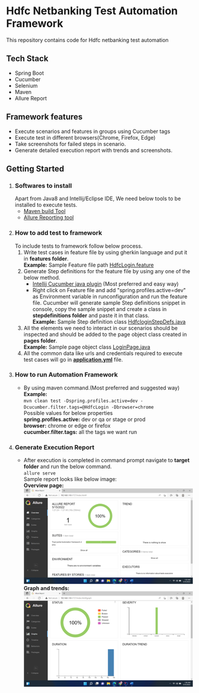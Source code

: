 # Hdfc Netbanking Test Automation Framework
This  repository contains code for Hdfc netbanking test automation
## Tech Stack
* Spring Boot
* Cucumber
* Selenium
* Maven
* Allure Report
## Framework features
* Execute scenarios and features in groups using Cucumber tags
* Execute test in different browsers(Chrome, Firefox, Edge)
* Take screenshots for failed steps in scenario.
* Generate detailed execution report with trends and screenshots.
## Getting Started
1) ### Softwares to install
   Apart from Java8 and Intellij/Eclipse IDE, We need below tools to be installed to execute tests.
   * [Maven build Tool](https://maven.apache.org/install.html)
   * [Allure Reporting tool](https://docs.qameta.io/allure/#_installing_a_commandline)
2) ### How to add test to framework
   To include tests to framework follow below process.
   1) Write test cases in feature file by using gherkin language and put it in **features folder**.<br />
      **Example:** Sample Feature file path [HdfcLogin.feature](src/test/resources/features/HdfcLogin.feature)
   2) Generate Step definitions for the feature file by using any one of the below method.
      * [Intellij Cucumber java plugin](https://www.jetbrains.com/help/idea/creating-step-definition.html#navigate-steps-definitions) (Most preferred and easy way)
      * Right click on Feature file and add "spring.profiles.active=dev" as Environment variable in runconfiguration 
        and run the feature file. Cucumber will generate sample Step definitions snippet in console, copy the sample snippet 
        and create a class in **stepdefinitions folder** and paste it in that class.<br />
        **Example:** Sample Step definition class [HdfcloginStepDefs.java](src/test/java/com/backbase/hdfc/stepdefinitions/HdfcloginStepDefs.java)
   3) All the elements we need to interact in our scenarios should be inspected and should be added to the page object class created in **pages folder**.<br />
      **Example:** Sample page object class [LoginPage.java](src/test/java/com/backbase/hdfc/pages/LoginPage.java)
   4) All the common data like urls and credentials required to execute test cases will go in [**application.yml**](src/test/resources/application.yml) file.
3) ### How to run Automation Framework
   * By using maven command.(Most preferred and suggested way)<br />
     **Example:**<br />
     `mvn clean test -Dspring.profiles.active=dev -Dcucumber.filter.tags=@HdfcLogin -Dbrowser=chrome`
     <br />Possible values for below properties<br />
     **spring.profiles.active:** dev or qa or stage or prod
     <br />**browser:** chrome or edge or firefox
     <br />**cucumber.filter.tags:** all the tags we want run 
4) ### Generate Execution Report
   * After execution is completed in command prompt navigate to **target folder** and run the below command.<br />
     `allure serve`<br />
    Sample report looks like below image:<br />
    **Overview page:**<br />
    ![Overview page](src/test/resources/readmeimages/img.png)
    **Graph and trends:**<br />
    ![Graph and trends](src/test/resources/readmeimages/img_1.png)